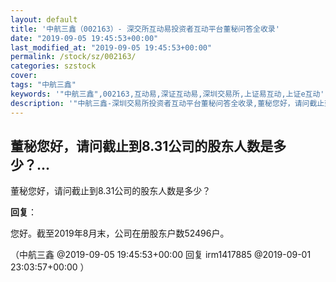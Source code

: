 ```yaml
---
layout: default
title: '中航三鑫（002163）- 深交所互动易投资者互动平台董秘问答全收录'
date: "2019-09-05 19:45:53+00:00"
last_modified_at: "2019-09-05 19:45:53+00:00"
permalink: /stock/sz/002163/
categories: szstock
cover: 
tags: "中航三鑫"
keywords: '"中航三鑫",002163,互动易,深证互动易,深圳交易所,上证易互动,上证e互动'
description: '"中航三鑫-深圳交易所投资者互动平台董秘问答全收录,董秘您好，请问截止到8.31公司的股东人数是多少？"'
---
```


## 董秘您好，请问截止到8.31公司的股东人数是多少？...

董秘您好，请问截止到8.31公司的股东人数是多少？

**回复**：

您好。截至2019年8月末，公司在册股东户数52496户。 

（中航三鑫  @2019-09-05 19:45:53+00:00 回复 irm1417885  @2019-09-01 23:03:57+00:00 ）

